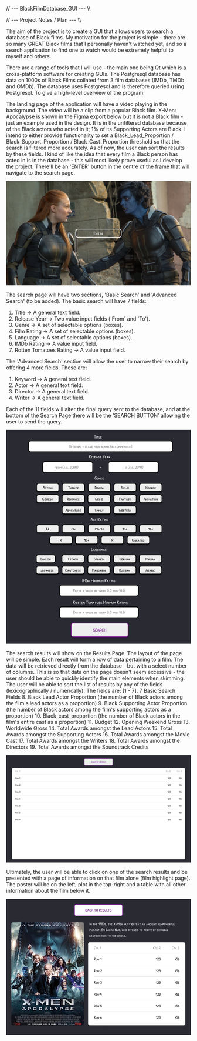 // --- BlackFilmDatabase_GUI --- \\\

// --- Project Notes / Plan --- \\\

The aim of the project is to create a GUI that allows users to search a database of Black films. My motivation for the 
project is simple - there are so many GREAT Black films that I personally haven't watched yet, and so a search 
application to find one to watch would be extremely helpful to myself and others. 

There are a range of tools that I will use - the main one being Qt which is a cross-platform software for creating GUIs. 
The Postgresql database has data on 1000s of Black Films collated from 3 film databases (IMDb, TMDb and OMDb). The 
database uses Postgresql and is therefore queried using Postgresql. To give a high-level overview of the program: 

The landing page of the application will have a video playing in the background. The video will be a clip from a popular
Black film. X-Men: Apocalypse is shown in the Figma export below but it is not a Black film - just an example used in 
the design. It is in the unfiltered database because of the Black actors who acted in it; 1% of its Supporting Actors 
are Black. I intend to either provide functionality to set a Black_Lead_Proportion / Black_Support_Proportion / 
Black_Cast_Proportion threshold so that the search is filtered more accurately. As of now, the user can sort the results 
by these fields. I kind of like the idea that every film a Black person has acted in is in the database - this will most 
likely prove useful as I develop the project. There'll be an 'ENTER' button in the centre of the frame that will 
navigate to the search page.

![Landing Page](https://github.com/Jakisanya/BlackFilmDatabase_GUI/blob/main/Black%20Film%20Database%20Search%20_%20Landing%20Page.png)

The search page will have two sections, 'Basic Search' and 'Advanced Search' (to be added). The basic search will have 7 fields:
1. Title -> A general text field. 
2. Release Year -> Two value input fields ('From' and 'To'). 
3. Genre -> A set of selectable options (boxes).
4. Film Rating -> A set of selectable options (boxes).
5. Language -> A set of selectable options (boxes).
6. IMDb Rating -> A value input field.
7. Rotten Tomatoes Rating -> A value input field.

The 'Advanced Search' section will allow the user to narrow their search by offering 4 more fields. These are:
1. Keyword -> A general text field.
2. Actor -> A general text field. 
3. Director -> A general text field. 
4. Writer -> A general text field.

Each of the 11 fields will alter the final query sent to the database, and at the bottom of the Search Page there will 
be the 'SEARCH BUTTON' allowing the user to send the query. 

![Search Page](https://github.com/Jakisanya/BlackFilmDatabase_GUI/blob/main/Black%20Film%20Database%20Search%20_%20Search%20Page.png)

The search results will show on the Results Page. The layout of the page will be simple. Each result will form a row of 
data pertaining to a film. The data will be retrieved directly from the database - but with a select number of columns. 
This is so that data on the page doesn't seem excessive - the user should be able to quickly identify the 
main elements when skimming. The user will be able to sort the list of results by any of the fields (lexicographically 
/ numerically). The fields are:
[1 - 7]. 7 Basic Search Fields 
8. Black Lead Actor Proportion (the number of Black actors among the film's lead actors as a proportion)
9. Black Supporting Actor Proportion (the number of Black actors among the film's supporting actors as a proportion)
10. Black_cast_proportion (the number of Black actors in the film's entire cast as a proportion)
11. Budget 
12. Opening Weekend Gross 
13. Worldwide Gross 
14. Total Awards amongst the Lead Actors 
15. Total Awards amongst the Supporting Actors 
16. Total Awards amongst the Movie Cast 
17. Total Awards amongst the Writers 
18. Total Awards amongst the Directors 
19. Total Awards amongst the Soundtrack Credits 

![Results Page](https://github.com/Jakisanya/BlackFilmDatabase_GUI/blob/main/Black%20Film%20Database%20Search%20_%20Results%20Page.png)

Ultimately, the user will be able to click on one of the search results and be presented with a page of information on 
that film alone (film highlight page). The poster will be on the left, plot in the top-right and a table with all other 
information about the film below it.

![Film Highlight Page](https://github.com/Jakisanya/BlackFilmDatabase_GUI/blob/main/Black%20Film%20Database%20Search%20_%20Film%20Highlight%20Page.png)
